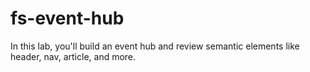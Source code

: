 # fs-event-hub

In this lab, you'll build an event hub and review semantic elements like header, nav, article, and more.

